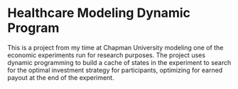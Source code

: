 # Healthcare Modeling Dynamic Program
This is a project from my time at Chapman University modeling one of the economic experiments run for research purposes. 
The project uses dynamic programming to build a cache of states in the experiment to search for the optimal investment strategy for participants, 
optimizing for earned payout at the end of the experiment.
